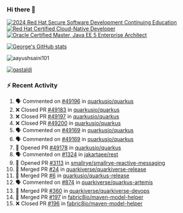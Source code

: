 ### Hi there 👋

<!--START_SECTION:badges-->
[![2024 Red Hat Secure Software Development Continuing Education](https://images.credly.com/size/110x110/images/36a76b78-c5bf-45cf-ac2c-48c3825260c7/blob)](http://www.credly.com/badges/c86e9a17-d2c3-4554-b890-7d0521710eb6 "2024 Red Hat Secure Software Development Continuing Education")
[![Red Hat Certified Cloud-Native Developer](https://images.credly.com/size/110x110/images/12ef4e4e-3d8d-4caf-9ab1-858c5bcb9619/image.png)](http://www.credly.com/badges/b6402e31-0894-48e6-b488-e2e551dcc809 "Red Hat Certified Cloud-Native Developer")
[![Oracle Certified Master, Java EE 5 Enterprise Architect](https://images.credly.com/size/110x110/images/1fa3549c-674c-4779-b3d6-d7d64eac2c23/Oracle-Certification-badge_OC-Master.png)](http://www.credly.com/badges/2565574e-b81d-410e-ab7d-24666ddcbe00 "Oracle Certified Master, Java EE 5 Enterprise Architect")
<!--END_SECTION:badges-->

[![George's GitHub stats](https://github-readme-stats.vercel.app/api?username=gastaldi&show=reviews,prs_merged&hide=contribs,prs&theme=transparent&show_icons=true)](https://github.com/anuraghazra/github-readme-stats)

<p align="left"> <img src="https://komarev.com/ghpvc/?username=gastaldi&label=Profile%20views&color=0e75b6&style=for-the-badge" alt="aayushsaini101" /> </p>

<p align="left"> <a href="https://github.com/ryo-ma/github-profile-trophy"><img src="https://github-profile-trophy.vercel.app/?username=gastaldi" alt="gastaldi" /></a> </p>

### :zap: Recent Activity

<!--START_SECTION:activity-->
1. 🗣 Commented on [#49196](https://github.com/quarkusio/quarkus/pull/49196#issuecomment-3136830333) in [quarkusio/quarkus](https://github.com/quarkusio/quarkus)
2. ❌ Closed PR [#49183](https://github.com/quarkusio/quarkus/pull/49183) in [quarkusio/quarkus](https://github.com/quarkusio/quarkus)
3. ❌ Closed PR [#49197](https://github.com/quarkusio/quarkus/pull/49197) in [quarkusio/quarkus](https://github.com/quarkusio/quarkus)
4. ❌ Closed PR [#49200](https://github.com/quarkusio/quarkus/pull/49200) in [quarkusio/quarkus](https://github.com/quarkusio/quarkus)
5. 🗣 Commented on [#49169](https://github.com/quarkusio/quarkus/pull/49169#issuecomment-3136437743) in [quarkusio/quarkus](https://github.com/quarkusio/quarkus)
6. 🗣 Commented on [#49169](https://github.com/quarkusio/quarkus/pull/49169#issuecomment-3136434819) in [quarkusio/quarkus](https://github.com/quarkusio/quarkus)
7. 💪 Opened PR [#49178](https://github.com/quarkusio/quarkus/pull/49178) in [quarkusio/quarkus](https://github.com/quarkusio/quarkus)
8. 🗣 Commented on [#1324](https://github.com/jakartaee/rest/issues/1324#issuecomment-3136296018) in [jakartaee/rest](https://github.com/jakartaee/rest)
9. 💪 Opened PR [#3113](https://github.com/smallrye/smallrye-reactive-messaging/pull/3113) in [smallrye/smallrye-reactive-messaging](https://github.com/smallrye/smallrye-reactive-messaging)
10. 🎉 Merged PR [#24](https://github.com/quarkiverse/quarkiverse-release/pull/24) in [quarkiverse/quarkiverse-release](https://github.com/quarkiverse/quarkiverse-release)
11. 🎉 Merged PR [#6](https://github.com/quarkusio/quarkus-release/pull/6) in [quarkusio/quarkus-release](https://github.com/quarkusio/quarkus-release)
12. 🗣 Commented on [#874](https://github.com/quarkiverse/quarkus-artemis/issues/874#issuecomment-3127224406) in [quarkiverse/quarkus-artemis](https://github.com/quarkiverse/quarkus-artemis)
13. 🎉 Merged PR [#360](https://github.com/quarkiverse/quarkiverse-devops/pull/360) in [quarkiverse/quarkiverse-devops](https://github.com/quarkiverse/quarkiverse-devops)
14. 🎉 Merged PR [#197](https://github.com/fabric8io/maven-model-helper/pull/197) in [fabric8io/maven-model-helper](https://github.com/fabric8io/maven-model-helper)
15. ❌ Closed PR [#196](https://github.com/fabric8io/maven-model-helper/pull/196) in [fabric8io/maven-model-helper](https://github.com/fabric8io/maven-model-helper)
<!--END_SECTION:activity-->
